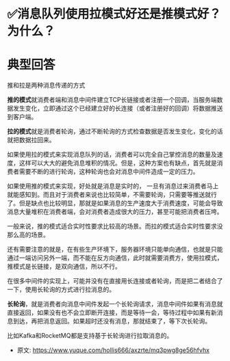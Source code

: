 # ✅消息队列使用拉模式好还是推模式好？为什么？
<!--page header-->

<a name="SCa9M"></a>
# 典型回答

推和拉是两种消息传递的方式

**推的模式**就消费者端和消息中间件建立TCP长链接或者注册一个回调，当服务端数据发生变化，立即通过这个已经建立好的长连接（或者注册好的回调）将数据推送到客户端。

**拉的模式**就是消费者轮询，通过不断轮询的方式检查数据是否发生变化，变化的话就把数据拉回来。

如果使用拉的模式来实现消息队列的话，消费者可以完全自己掌控消息的数量及速度，这样可以大大的避免消息堆积的情况。但是，这种方案也有缺点，首先就是消费者需要不断的进行轮询，这种轮询也会对消息中间件造成一定的压力。

如果使用推的模式来实现，好处就是消息是实时的， 一旦有消息过来消费者马上就能感知到。而且对于消费者来说也比较简单，不需要轮询，只需要等推送就行了。但是缺点也比较明显，那就是如果消息的生产速度大于消费速度，可能会导致消息大量堆积在消费者端，会对消费者造成很大的压力，甚至可能把消费者压垮。

一般来说，推的模式适合实时性要求比较高的场景。而拉的模式适合实时性要求没那么高的场景。

还有需要注意的就是，在有些生产环境下，服务器环境只能单向通信，也就是只能通过一端访问另外一端，而不能在反方向通信，此时就需要消费方，使用拉模式，推模式是长链接，是双向通信，所以不行。

在很多中间件的实现上，可能并没有在直接用长连接或者轮询，而是把二者结合了一下，使用长轮询的方式进行拉消息的。

**长轮询**，就是消费者向消息中间件发起一个长轮询请求，消息中间件如果有消息就直接返回，如果没有也不会立即断开连接，而是等待一会，等待过程中如果有新消息到达，再把消息返回。如果超时还没有消息，那就结束了，等下次长轮询。

比如Kafka和RocketMQ都是支持基于长轮询进行拉取消息的。


<!--page footer-->
- 原文: <https://www.yuque.com/hollis666/axzrte/mq3pwg8ge56hfvhx>